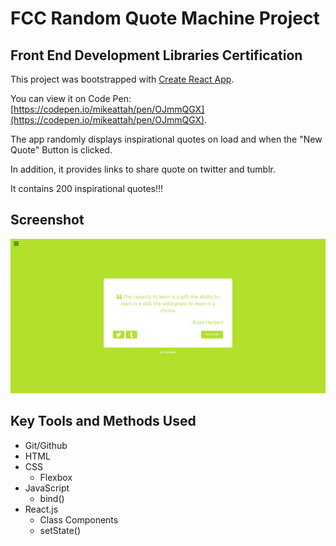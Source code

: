 # FCC Random Quote Machine Project

## Front End Development Libraries Certification

This project was bootstrapped with [Create React App](https://github.com/facebook/create-react-app).

You can view it on Code Pen: [https://codepen.io/mikeattah/pen/OJmmQGX](https://codepen.io/mikeattah/pen/OJmmQGX).

The app randomly displays inspirational quotes on load and when the "New Quote" Button is clicked.

In addition, it provides links to share quote on twitter and tumblr.

It contains 200 inspirational quotes!!!

## Screenshot

![Screenshot](./screenshot.png)

## Key Tools and Methods Used

- Git/Github
- HTML
- CSS
  - Flexbox
- JavaScript
  - bind()
- React.js
  - Class Components
  - setState()
